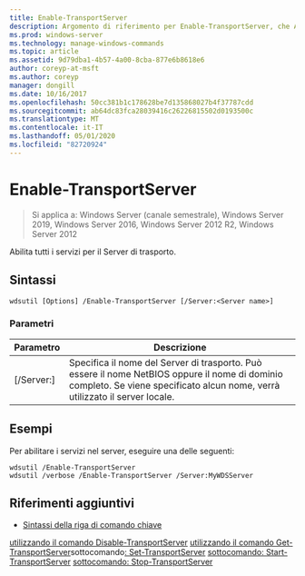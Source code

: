 ```yaml
---
title: Enable-TransportServer
description: Argomento di riferimento per Enable-TransportServer, che Abilita tutti i servizi per il server di trasporto.
ms.prod: windows-server
ms.technology: manage-windows-commands
ms.topic: article
ms.assetid: 9d79dba1-4b57-4a00-8cba-877e6b8618e6
author: coreyp-at-msft
ms.author: coreyp
manager: dongill
ms.date: 10/16/2017
ms.openlocfilehash: 50cc381b1c178628be7d135868027b4f37787cdd
ms.sourcegitcommit: ab64dc83fca28039416c26226815502d0193500c
ms.translationtype: MT
ms.contentlocale: it-IT
ms.lasthandoff: 05/01/2020
ms.locfileid: "82720924"
---
```

# <a name="enable-transportserver"></a>Enable-TransportServer

> Si applica a: Windows Server (canale semestrale), Windows Server 2019, Windows Server 2016, Windows Server 2012 R2, Windows Server 2012

Abilita tutti i servizi per il Server di trasporto.

## <a name="syntax"></a>Sintassi
```
wdsutil [Options] /Enable-TransportServer [/Server:<Server name>]
```
### <a name="parameters"></a>Parametri
|Parametro|Descrizione|
|-------|--------|
|[/Server:<Server name>]|Specifica il nome del Server di trasporto. Può essere il nome NetBIOS oppure il nome di dominio completo. Se viene specificato alcun nome, verrà utilizzato il server locale.|
## <a name="examples"></a>Esempi
Per abilitare i servizi nel server, eseguire una delle seguenti:
```
wdsutil /Enable-TransportServer
wdsutil /verbose /Enable-TransportServer /Server:MyWDSServer
```
## <a name="additional-references"></a>Riferimenti aggiuntivi
- [Sintassi della riga di comando chiave](command-line-syntax-key.md)

[utilizzando il comando Disable-TransportServer](using-the-disable-transportserver-command.md)
[utilizzando il comando Get-TransportServer](using-the-get-transportserver-command.md)sottocomando[: Set-TransportServer](subcommand-set-transportserver.md)
[sottocomando: Start-TransportServer](subcommand-start-transportserver.md)
[sottocomando: Stop-TransportServer](subcommand-stop-transportserver.md)
